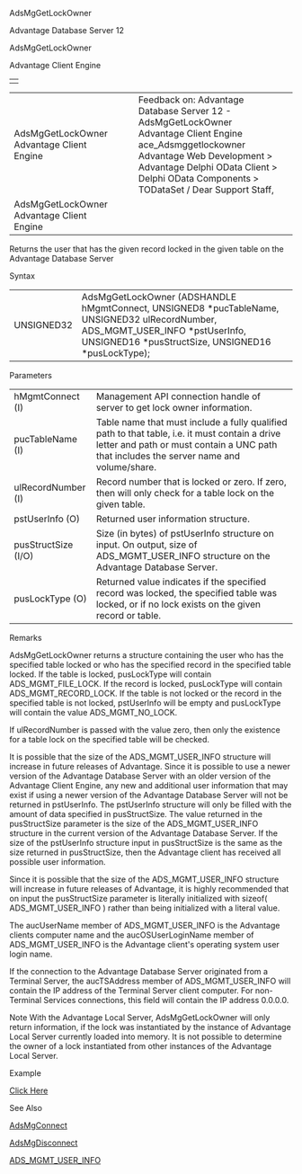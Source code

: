 AdsMgGetLockOwner




Advantage Database Server 12  

AdsMgGetLockOwner

Advantage Client Engine

|  |
| --- |
|  |

|  |  |  |  |  |
| --- | --- | --- | --- | --- |
| AdsMgGetLockOwner  Advantage Client Engine |  |  | Feedback on: Advantage Database Server 12 - AdsMgGetLockOwner Advantage Client Engine ace\_Adsmggetlockowner Advantage Web Development > Advantage Delphi OData Client > Delphi OData Components > TODataSet / Dear Support Staff, |  |
| AdsMgGetLockOwner  Advantage Client Engine |  |  |  |  |

Returns the user that has the given record locked in the given table on the Advantage Database Server

Syntax

|  |  |
| --- | --- |
| UNSIGNED32 | AdsMgGetLockOwner (ADSHANDLE hMgmtConnect,  UNSIGNED8 \*pucTableName,  UNSIGNED32 ulRecordNumber,  ADS\_MGMT\_USER\_INFO \*pstUserInfo,  UNSIGNED16 \*pusStructSize,  UNSIGNED16 \*pusLockType); |

Parameters

|  |  |
| --- | --- |
| hMgmtConnect (I) | Management API connection handle of server to get lock owner information. |
| pucTableName (I) | Table name that must include a fully qualified path to that table, i.e. it must contain a drive letter and path or must contain a UNC path that includes the server name and volume/share. |
| ulRecordNumber (I) | Record number that is locked or zero. If zero, then will only check for a table lock on the given table. |
| pstUserInfo (O) | Returned user information structure. |
| pusStructSize (I/O) | Size (in bytes) of pstUserInfo structure on input. On output, size of ADS\_MGMT\_USER\_INFO structure on the Advantage Database Server. |
| pusLockType (O) | Returned value indicates if the specified record was locked, the specified table was locked, or if no lock exists on the given record or table. |

Remarks

AdsMgGetLockOwner returns a structure containing the user who has the specified table locked or who has the specified record in the specified table locked. If the table is locked, pusLockType will contain ADS\_MGMT\_FILE\_LOCK. If the record is locked, pusLockType will contain ADS\_MGMT\_RECORD\_LOCK. If the table is not locked or the record in the specified table is not locked, pstUserInfo will be empty and pusLockType will contain the value ADS\_MGMT\_NO\_LOCK.

If ulRecordNumber is passed with the value zero, then only the existence for a table lock on the specified table will be checked.

It is possible that the size of the ADS\_MGMT\_USER\_INFO structure will increase in future releases of Advantage. Since it is possible to use a newer version of the Advantage Database Server with an older version of the Advantage Client Engine, any new and additional user information that may exist if using a newer version of the Advantage Database Server will not be returned in pstUserInfo. The pstUserInfo structure will only be filled with the amount of data specified in pusStructSize. The value returned in the pusStructSize parameter is the size of the ADS\_MGMT\_USER\_INFO structure in the current version of the Advantage Database Server. If the size of the pstUserInfo structure input in pusStructSize is the same as the size returned in pusStructSize, then the Advantage client has received all possible user information.

Since it is possible that the size of the ADS\_MGMT\_USER\_INFO structure will increase in future releases of Advantage, it is highly recommended that on input the pusStructSize parameter is literally initialized with sizeof( ADS\_MGMT\_USER\_INFO ) rather than being initialized with a literal value.

The aucUserName member of ADS\_MGMT\_USER\_INFO is the Advantage clients computer name and the aucOSUserLoginName member of ADS\_MGMT\_USER\_INFO is the Advantage client's operating system user login name.

If the connection to the Advantage Database Server originated from a Terminal Server, the aucTSAddress member of ADS\_MGMT\_USER\_INFO will contain the IP address of the Terminal Server client computer. For non-Terminal Services connections, this field will contain the IP address 0.0.0.0.

Note With the Advantage Local Server, AdsMgGetLockOwner will only return information, if the lock was instantiated by the instance of Advantage Local Server currently loaded into memory. It is not possible to determine the owner of a lock instantiated from other instances of the Advantage Local Server.

Example

[Click Here](ace_advantage_management_api_examples.htm#adsmggetlockowner_example)

See Also

[AdsMgConnect](ace_adsmgconnect.htm)

[AdsMgDisconnect](ace_adsmgdisconnect.htm)

[ADS\_MGMT\_USER\_INFO](ace_ads_mgmt_user_info.htm)